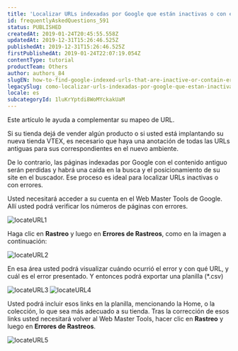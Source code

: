```yaml
---
title: 'Localizar URLs indexadas por Google que están inactivas o con errores'
id: frequentlyAskedQuestions_591
status: PUBLISHED
createdAt: 2019-01-24T20:45:55.558Z
updatedAt: 2019-12-31T15:26:46.525Z
publishedAt: 2019-12-31T15:26:46.525Z
firstPublishedAt: 2019-01-24T22:07:19.054Z
contentType: tutorial
productTeam: Others
author: authors_84
slugEN: how-to-find-google-indexed-urls-that-are-inactive-or-contain-errors
legacySlug: como-localizar-urls-indexadas-por-google-que-estan-inactivas-o-con-errores
locale: es
subcategoryId: 1luKrYptdi8WoMYckakUaM
---
```


Este artículo le ayuda a complementar su mapeo de URL. 

Si su tienda dejá de vender algún producto o si usted está implantando su nueva tienda VTEX, es necesario que haya una anotación de todas las URLs antiguas para sus correspondientes en el nuevo ambiente.

De lo contrario, las páginas indexadas por Google con el contenido antiguo serán perdidas y habrá una caída en la busca y el posicionamiento de su site en el buscador. Ese proceso es ideal para localizar URLs inactivas o con errores.

Usted necesitará acceder a su cuenta en el Web Master Tools de Google. Allí usted podrá verificar los números de páginas con errores.

![locateURL1](https://cdn.statically.io/gh/vtexdocs/help-center-content/refs/heads/main/docs/es/tutorials/proyectos-y-integraciones/integración-con-herramientas-de-monitoreo/como-localizar-urls-indexadas-por-google-que-estan-inactivas-o-con-errores_1.jpg)


Haga clic en **Rastreo** y luego en **Errores de Rastreos**, como en la imagen a continuación:

![locateURL2](https://cdn.statically.io/gh/vtexdocs/help-center-content/refs/heads/main/docs/es/tutorials/proyectos-y-integraciones/integración-con-herramientas-de-monitoreo/como-localizar-urls-indexadas-por-google-que-estan-inactivas-o-con-errores_2.jpg)

En esa área usted podrá visualizar cuándo ocurrió el error y con qué URL, y cuál es el error presentado. Y entonces podrá exportar una planilla (\*.csv)

![locateURL3](https://cdn.statically.io/gh/vtexdocs/help-center-content/refs/heads/main/docs/es/tutorials/proyectos-y-integraciones/integración-con-herramientas-de-monitoreo/como-localizar-urls-indexadas-por-google-que-estan-inactivas-o-con-errores_3.jpg)
![locateURL4](https://cdn.statically.io/gh/vtexdocs/help-center-content/refs/heads/main/docs/es/tutorials/proyectos-y-integraciones/integración-con-herramientas-de-monitoreo/como-localizar-urls-indexadas-por-google-que-estan-inactivas-o-con-errores_4.jpg)

Usted podrá incluir esos links en la planilla, mencionando la Home, o la colección, lo que sea más adecuado a su tienda. Tras la corrección de esos links usted necesitará volver al Web Master Tools, hacer clic en **Rastreo** y luego en **Errores de Rastreos**.

![locateURL5](https://cdn.statically.io/gh/vtexdocs/help-center-content/refs/heads/main/docs/es/tutorials/proyectos-y-integraciones/integración-con-herramientas-de-monitoreo/como-localizar-urls-indexadas-por-google-que-estan-inactivas-o-con-errores_5.jpg)

